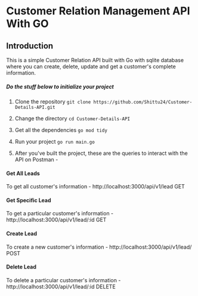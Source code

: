 # Customer Relation Management API With GO

## Introduction

This is a simple Customer Relation API built with Go with sqlite database where you can create, delete, update and get a customer's complete information.

##### Do the stuff below to initialize your project

1. Clone the repository
   `git clone https://github.com/Shittu24/Customer-Details-API.git`
2. Change the directory
   `cd Customer-Details-API`
3. Get all the dependencies
   `go mod tidy`
4. Run your project
   `go run main.go`

5. After you've built the project, these are the queries to interact with the API on Postman -

#### Get All Leads

To get all customer's information - http://localhost:3000/api/v1/lead GET

#### Get Specific Lead

To get a particular customer's information - http://localhost:3000/api/v1/lead/:id GET

#### Create Lead

To create a new customer's information - http://localhost:3000/api/v1/lead/ POST

#### Delete Lead

To delete a particular customer's information - http://localhost:3000/api/v1/lead/:id DELETE
